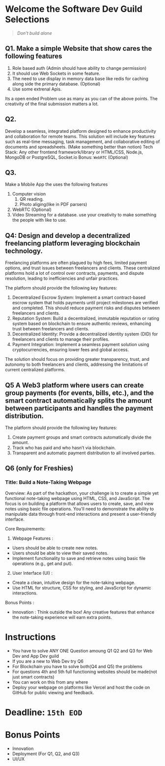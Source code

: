 # Welcome the Software Dev Guild Selections

> *Don't build alone*

## Q1. Make a simple Website that show cares the following features

1. Role based auth (Admin should have ability to change permission)
2. It should use Web Sockets in some feature.
3. The need to use display in memory data base like redis for caching along side the primary database. (Optional)
4. Use some extrenal Apis.

Its  a open ended Problem use as many as you can of the above points. The creativity of the final submission matters a lot.

## Q2.

 Develop a seamless, integrated platform designed to enhance productivity and collaboration for remote teams. This solution will include key features such as real-time messaging, task management, and collaborative editing of documents and spreadsheets. (Make something better than notion)
Tech Stack:
Any other frontend framework/library or HTML/CSS, Node.js, MongoDB or PostgreSQL, Socket.io
Bonus: `WebRTC` (Optional)

## Q3.

Make a Mobile App the uses the following features

1. Computer vision
   1. QR reading.
   2. Photo aliging(like in PDF parsers)
2. WebRTC (Optional)
3. Video Streaming for a database.
   use your creativity to make something the people with like to use.

## Q4: Design and develop a decentralized freelancing platform leveraging blockchain technology.

Freelancing platforms are often plagued by high fees, limited payment options, and trust issues between freelancers and clients. These centralized platforms hold a lot of control over contracts, payments, and dispute resolution, leading to inefficiencies and unfair practices.

The platform should provide the following key features:

1. Decentralized Escrow System: Implement a smart contract-based escrow system that holds payments until project milestones are verified and completed. This should reduce payment risks and disputes between freelancers and clients.
2. Reputation System: Build a decentralized, immutable reputation or rating system based on blockchain to ensure authentic reviews, enhancing trust between freelancers and clients.
3. Decentralized Identity: Provide a decentralized identity system (DID) for freelancers and clients to manage their profiles.
4. Payment Integration: Implement a seamless payment solution using cryptocurrencies, ensuring lower fees and global access.

The solution should focus on providing greater transparency, trust, and autonomy to both freelancers and clients, addressing the limitations of current centralized platforms.

## Q5 A Web3 platform where users can create group payments (for events, bills, etc.), and the smart contract automatically splits the amount between participants and handles the payment distribution.

The platform should provide the following key features:

1. Create payment groups and smart contracts automatically divide the amount.
2. Track who has paid and who hasn’t via blockchain.
3. Transparent and automatic payment distribution to all involved parties.

## Q6 (only for Freshies)
 ### Title:  Build a Note-Taking Webpage

 Overview: 
As part of the hackathon, your challenge is to create a simple yet functional note-taking webpage using  HTML,   CSS, and   JavaScript. The focus is on building a platform that allows users to   create, save, and view notes  using basic file operations. You'll need to demonstrate the ability to manipulate data through front-end interactions and present a user-friendly interface.

 Core Requirements: 
1.  Webpage Features :
   - Users should be able to  create  new notes.
   - Users should be able to  view  their saved notes.
   - Implement functionality to  save  and  retrieve  notes using basic file operations (e.g., get and put).

2.  User Interface (UI) :
   - Create a clean, intuitive design for the note-taking webpage.
   - Use  HTML  for structure,  CSS  for styling, and  JavaScript  for dynamic interactions.

 Bonus Points :
-  Innovation : Think outside the box! Any creative features that enhance the note-taking experience will earn extra points.

# Instructions

- You have to solve ANY ONE Question amoung Q1 Q2 and Q3 for Web Dev and App Dev guild
- If you are a new to Web Dev try Q6
- For Blockchain you have to solve both(Q4 and Q5) the problems
- For questions 4th and 5th full functioning websites should be made(not just smart contracts)
- You can work on this from any where
- Deploy your webpage on platforms like   Vercel  and host the code on  GitHub  for public viewing and feedback.

# Deadline: `15th EOD`

# Bonus Points

- Innovation
- Deployment (For Q1, Q2, and Q3)
- UI/UX
